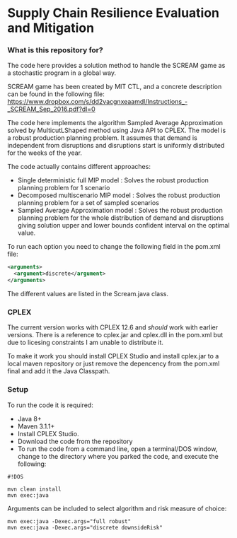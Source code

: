 # Supply Chain Resilience Evaluation and Mitigation #

### What is this repository for? ###

The code here provides a solution method to handle the SCREAM game as a stochastic program in a global way.

SCREAM game has been created by MIT CTL, and a concrete description can be found in the following file:  https://www.dropbox.com/s/dd2vacgnxeaamdl/Instructions_-_SCREAM_Sep_2016.pdf?dl=0

The code here implements the algorithm Sampled Average Approximation solved by MulticutLShaped method using Java API to CPLEX. The model is a robust production planning problem.
It assumes that demand is independent from disruptions and disruptions start is uniformly distributed for the weeks of the year.

The code actually contains different approaches:

* Single deterministic full MIP model : Solves the robust production planning problem for 1 scenario
* Decomposed multiscenario MIP model : Solves the robust production planning problem for a set of sampled scenarios
* Sampled Average Approximation model : Solves the robust production planning problem for the whole distribution of demand and disruptions giving solution upper and lower bounds confident interval on the optimal value.

To run each option you need to change the following field in the pom.xml file:
```xml
<arguments>
  <argument>discrete</argument>
</arguments>
```
The different values are listed in the Scream.java class.

### CPLEX ###
The current version works with CPLEX 12.6 and *should* work with earlier versions. 
There is a reference to cplex.jar and cplex.dll in the pom.xml but due to licesing constraints I am unable to distribute it. 

To make it work you should install CPLEX Studio and install cplex.jar to a local maven repository or just remove the depencency from the pom.xml final and add it the Java Classpath.

### Setup ###

To run the code it is required:
* Java 8+
* Maven 3.1.1+
* Install CPLEX Studio.
* Download the code from the repository
* To run the code from a command line, open a terminal/DOS window, change to the directory where you parked the code, and execute the following:

```
#!DOS

mvn clean install
mvn exec:java
```

Arguments can be included to select algorithm and risk measure of choice:

```
mvn exec:java -Dexec.args="full robust"
mvn exec:java -Dexec.args="discrete downsideRisk"
```
